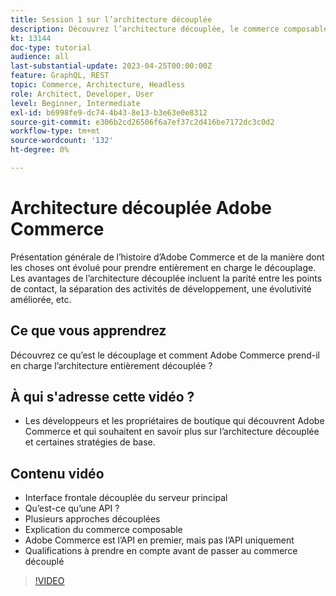 ```yaml
---
title: Session 1 sur l’architecture découplée
description: Découvrez l’architecture découplée, le commerce composable et les expériences personnalisées
kt: 13144
doc-type: tutorial
audience: all
last-substantial-update: 2023-04-25T00:00:00Z
feature: GraphQL, REST
topic: Commerce, Architecture, Headless
role: Architect, Developer, User
level: Beginner, Intermediate
exl-id: b6998fe9-dc74-4b43-8e13-b3e63e0e8312
source-git-commit: e306b2cd26506f6a7ef37c2d416be7172dc3c0d2
workflow-type: tm+mt
source-wordcount: '132'
ht-degree: 0%

---
```


# Architecture découplée Adobe Commerce

Présentation générale de l’histoire d’Adobe Commerce et de la manière dont les choses ont évolué pour prendre entièrement en charge le découplage.  Les avantages de l’architecture découplée incluent la parité entre les points de contact, la séparation des activités de développement, une évolutivité améliorée, etc.

## Ce que vous apprendrez

Découvrez ce qu’est le découplage et comment Adobe Commerce prend-il en charge l’architecture entièrement découplée ?

## À qui s&#39;adresse cette vidéo ?

* Les développeurs et les propriétaires de boutique qui découvrent Adobe Commerce et qui souhaitent en savoir plus sur l’architecture découplée et certaines stratégies de base.

## Contenu vidéo

* Interface frontale découplée du serveur principal
* Qu’est-ce qu’une API ?
* Plusieurs approches découplées
* Explication du commerce composable
* Adobe Commerce est l’API en premier, mais pas l’API uniquement
* Qualifications à prendre en compte avant de passer au commerce découplé

>[!VIDEO](https://video.tv.adobe.com/v/3418862?learn=on)
